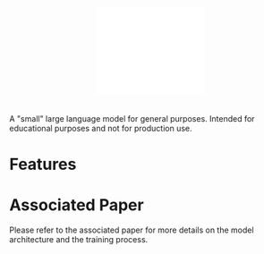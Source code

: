 <br/>
<p align="center">
      <img src="/meta/logo.svg" height="156">
</p>
<br/>
A "small" large language model for general purposes. Intended for educational purposes and not for production use.

# Features

# Associated Paper
Please refer to the associated paper for more details on the model architecture and the training process.

